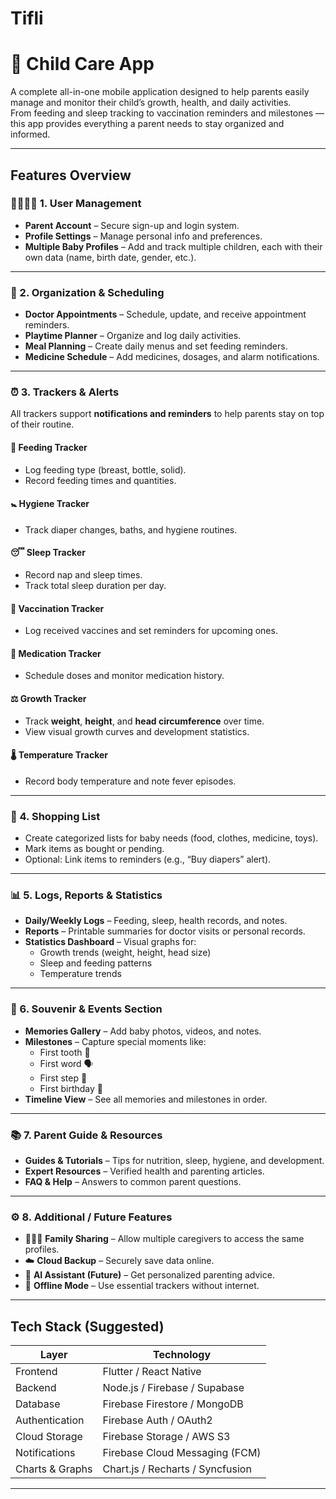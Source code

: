 # Tifli





# 🍼 Child Care App

A complete all-in-one mobile application designed to help parents easily manage and monitor their child’s growth, health, and daily activities.  
From feeding and sleep tracking to vaccination reminders and milestones — this app provides everything a parent needs to stay organized and informed. 

---

## Features Overview

### 👨‍👩‍👧‍👦 1. User Management
- **Parent Account** – Secure sign-up and login system.  
- **Profile Settings** – Manage personal info and preferences.  
- **Multiple Baby Profiles** – Add and track multiple children, each with their own data (name, birth date, gender, etc.).

---

### 📅 2. Organization & Scheduling
- **Doctor Appointments** – Schedule, update, and receive appointment reminders.  
- **Playtime Planner** – Organize and log daily activities.  
- **Meal Planning** – Create daily menus and set feeding reminders.  
- **Medicine Schedule** – Add medicines, dosages, and alarm notifications.

---

### ⏰ 3. Trackers & Alerts
All trackers support **notifications and reminders** to help parents stay on top of their routine.

#### 🍼 Feeding Tracker
- Log feeding type (breast, bottle, solid).
- Record feeding times and quantities.

#### 🚼 Hygiene Tracker
- Track diaper changes, baths, and hygiene routines.

#### 😴 Sleep Tracker
- Record nap and sleep times.
- Track total sleep duration per day.

#### 💉 Vaccination Tracker
- Log received vaccines and set reminders for upcoming ones.

#### 💊 Medication Tracker
- Schedule doses and monitor medication history.

#### ⚖️ Growth Tracker
- Track **weight**, **height**, and **head circumference** over time.
- View visual growth curves and development statistics.

#### 🌡️ Temperature Tracker
- Record body temperature and note fever episodes.

---

### 🛒 4. Shopping List
- Create categorized lists for baby needs (food, clothes, medicine, toys).  
- Mark items as bought or pending.  
- Optional: Link items to reminders (e.g., “Buy diapers” alert).

---

### 📊 5. Logs, Reports & Statistics
- **Daily/Weekly Logs** – Feeding, sleep, health records, and notes.  
- **Reports** – Printable summaries for doctor visits or personal records.  
- **Statistics Dashboard** – Visual graphs for:
  - Growth trends (weight, height, head size)
  - Sleep and feeding patterns
  - Temperature trends

---

### 💝 6. Souvenir & Events Section
- **Memories Gallery** – Add baby photos, videos, and notes.  
- **Milestones** – Capture special moments like:
  - First tooth 🦷
  - First word 🗣
  - First step 👣
  - First birthday 🎂  
- **Timeline View** – See all memories and milestones in order.

---

### 📚 7. Parent Guide & Resources
- **Guides & Tutorials** – Tips for nutrition, sleep, hygiene, and development.  
- **Expert Resources** – Verified health and parenting articles.  
- **FAQ & Help** – Answers to common parent questions.

---

### ⚙️ 8. Additional / Future Features
- 👨‍👩‍👧 **Family Sharing** – Allow multiple caregivers to access the same profiles.  
- ☁️ **Cloud Backup** – Securely save data online.  
- 🤖 **AI Assistant (Future)** – Get personalized parenting advice.  
- 📶 **Offline Mode** – Use essential trackers without internet.

---

##  Tech Stack (Suggested)
| Layer | Technology |
|-------|-------------|
| Frontend | Flutter / React Native |
| Backend | Node.js / Firebase / Supabase |
| Database | Firebase Firestore / MongoDB |
| Authentication | Firebase Auth / OAuth2 |
| Cloud Storage | Firebase Storage / AWS S3 |
| Notifications | Firebase Cloud Messaging (FCM) |
| Charts & Graphs | Chart.js / Recharts / Syncfusion |

---
